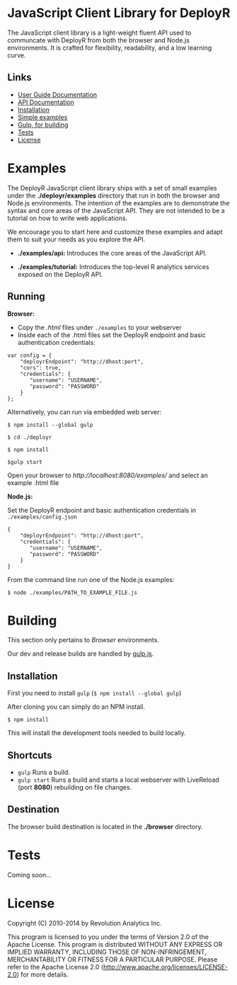 JavaScript Client Library for DeployR
=====================================

The JavaScript client library is a light-weight fluent API used to communcate 
with DeployR from both the browser and Node.js environments. It is crafted for 
flexibility, readability, and a low learning curve.

Links
-----

  * [User Guide Documentation](http://deployr.revolutionanalytics.com/documents/dev/client-jsdoc)
  * [API Documentation](http://deployr.revolutionanalytics.com/documents/dev/client-jsdoc/api/)
  * [Installation](http://deployr.revolutionanalytics.com/documents/dev/client-jsdoc/#install)  
  * [Simple examples](#examples)
  * [Gulp, for building](#building)
  * [Tests](#tests)
  * [License](#license)

Examples
========

The DeployR JavaScript client library ships with a set of small examples under 
the __./deployr/examples__ directory that run in both the browser and Node.js 
environments. The intention of the examples are to demonstrate the syntax and 
core areas of the JavaScript API. They are not intended to be a tutorial on how 
to write web applications.

We encourage you to start here and customize these examples and adapt them to 
suit your needs as you explore the API.

- __./examples/api:__ Introduces the core areas of the JavaScript API.

- __./examples/tutorial:__ Introduces the top-level R analytics services exposed 
on the DeployR API.

Running
-------

__Browser:__

- Copy the _.html_ files under `./examples` to your webserver
- Inside each of the .html files set the DeployR endpoint and basic 
authentication credentials:

```
var config = {
	"deployrEndpoint": "http://dhost:port",
	"cors": true,
	"credentials": {
	   "username": "USERNAME",
	   "password": "PASSWORD"
	}
};		
```

Alternatively, you can run via embedded web server:

`$ npm install --global gulp`

`$ cd ./deployr`

`$ npm install`

`$gulp start`

Open your browser to _http://localhost:8080/examples/_ and select an example 
.html file

__Node.js:__

Set the DeployR endpoint and basic authentication credentials in 
```./examples/config.json```

```
{
	"deployrEndpoint": "http://dhost:port",
	"credentials": {
	   "username": "USERNAME",
	   "password": "PASSWORD"
	}
}

```

From the command line run one of the Node.js examples:

```$ node ./examples/PATH_TO_EXAMPLE_FILE.js```

Building
========

This section only pertains to _Browser_ environments. 

Our dev and release builds are handled by [gulp.js](http://gulpjs.com/).


Installation
------------

First you need to install `gulp` (`$ npm install --global gulp`)

After cloning you can simply do an NPM install.

`$ npm install`

This will install the development tools needed to build locally.

Shortcuts
---------

 * `gulp` Runs a build.
 * `gulp start` Runs a build and starts a local webserver with LiveReload 
 (port __8080__) rebuilding on file changes.

Destination
-----------
The browser build destination is located in the __./browser__ directory.

Tests
=====

Coming soon...


License
=======

Copyright (C) 2010-2014 by Revolution Analytics Inc.

This program is licensed to you under the terms of Version 2.0 of the
Apache License. This program is distributed WITHOUT
ANY EXPRESS OR IMPLIED WARRANTY, INCLUDING THOSE OF NON-INFRINGEMENT,
MERCHANTABILITY OR FITNESS FOR A PARTICULAR PURPOSE. Please refer to the
Apache License 2.0 (http://www.apache.org/licenses/LICENSE-2.0) for more 
details.
